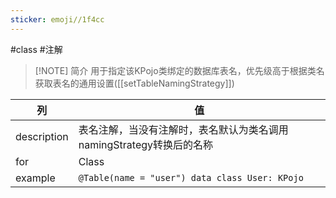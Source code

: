 ```yaml
---
sticker: emoji//1f4cc
---
```

#class #注解

> [!NOTE] 简介
> 用于指定该KPojo类绑定的数据库表名，优先级高于根据类名获取表名的通用设置([[setTableNamingStrategy]])


| 列           | 值                                              |
| ----------- | ---------------------------------------------- |
| description | 表名注解，当没有注解时，表名默认为类名调用namingStrategy转换后的名称      |
| for         | Class                                          |
| example     | `@Table(name = "user") data class User: KPojo` |
